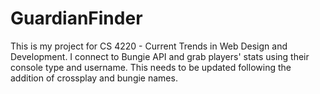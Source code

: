 # GuardianFinder
This is my project for CS 4220 - Current Trends in Web Design and Development. I connect to Bungie API and grab players' stats using their console type and username.
This needs to be updated following the addition of crossplay and bungie names.
